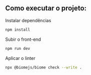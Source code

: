 ## Como executar o projeto:

Instalar dependências
```bash
npm install
```

Subir o front-end
```bash
npm run dev
```

Aplicar o linter
```bash
npx @biomejs/biome check --write .
```
